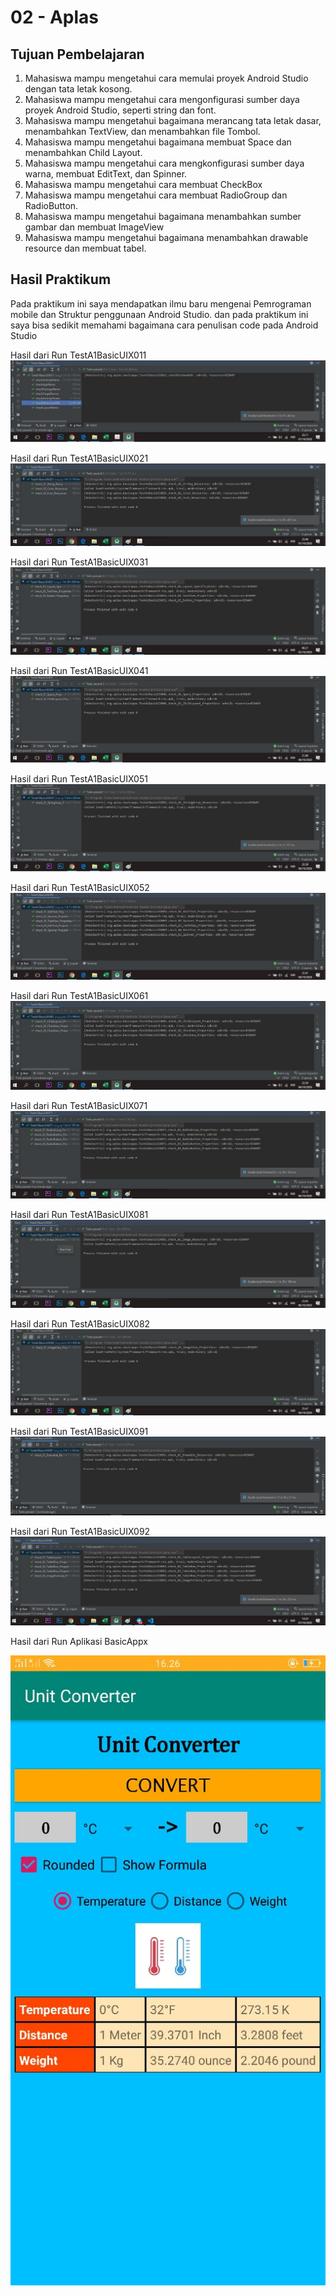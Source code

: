 # 02 - Aplas

## Tujuan Pembelajaran

1. Mahasiswa mampu mengetahui cara memulai proyek Android Studio dengan tata letak kosong.
2. Mahasiswa mampu mengetahui cara mengonfigurasi sumber daya proyek Android Studio, seperti
string dan font.
3. Mahasiswa mampu mengetahui bagaimana merancang tata letak dasar, menambahkan TextView, dan menambahkan file
Tombol.
4. Mahasiswa mampu mengetahui bagaimana membuat Space dan menambahkan Child Layout.
5. Mahasiswa mampu mengetahui cara mengkonfigurasi sumber daya warna, membuat EditText, dan
Spinner.
6. Mahasiswa mampu mengetahui cara membuat CheckBox
7. Mahasiswa mampu mengetahui cara membuat RadioGroup dan RadioButton.
8. Mahasiswa mampu mengetahui bagaimana menambahkan sumber gambar dan membuat ImageView
9. Mahasiswa mampu mengetahui bagaimana menambahkan drawable resource dan membuat tabel.

## Hasil Praktikum

Pada praktikum ini saya mendapatkan ilmu baru mengenai Pemrograman mobile dan Struktur penggunaan Android Studio. dan pada praktikum ini saya bisa sedikit memahami bagaimana cara penulisan code pada Android Studio

Hasil dari Run TestA1BasicUIX011 
![contoh gambar](img/TestA1BasicUIX011.JPG)

Hasil dari Run TestA1BasicUIX021 
![contoh gambar](img/TestA1BasicUIX021.JPG)

Hasil dari Run TestA1BasicUIX031 
![contoh gambar](img/TestA1BasicUIX031.JPG)

Hasil dari Run TestA1BasicUIX041 
![contoh gambar](img/TestA1BasicUIX041.JPG)

Hasil dari Run TestA1BasicUIX051 
![contoh gambar](img/TestA1BasicUIX051.JPG)

Hasil dari Run TestA1BasicUIX052 
![contoh gambar](img/TestA1BasicUIX052.JPG)

Hasil dari Run TestA1BasicUIX061 
![contoh gambar](img/TestA1BasicUIX061.JPG)

Hasil dari Run TestA1BasicUIX071 
![contoh gambar](img/TestA1BasicUIX071.JPG)

Hasil dari Run TestA1BasicUIX081 
![contoh gambar](img/TestA1BasicUIX081.JPG)

Hasil dari Run TestA1BasicUIX082 
![contoh gambar](img/TestA1BasicUIX082.JPG)

Hasil dari Run TestA1BasicUIX091 
![contoh gambar](img/TestA1BasicUIX091.JPG)

Hasil dari Run TestA1BasicUIX092 
![contoh gambar](img/TestA1BasicUIX092.JPG)


Hasil dari Run Aplikasi BasicAppx

![contoh gambar](img/hasil.jpeg)
